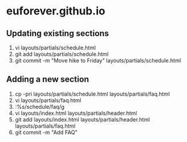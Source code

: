 # euforever.github.io

## Updating existing sections

1. vi layouts/partials/schedule.html
2. git add layouts/partials/schedule.html
3. git commit -m "Move hike to Friday" layouts/partials/schedule.html

## Adding a new section

1. cp -pri layouts/partials/schedule.html layouts/partials/faq.html
2. vi layouts/partials/faq.html
3. :%s/schedule/faq/g
4. vi layouts/index.html layouts/partials/header.html
5. git add layouts/index.html layouts/partials/header.html layouts/partials/faq.html
6. git commit -m "Add FAQ"
